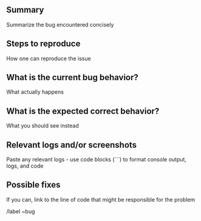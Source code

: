 ## Summary

Summarize the bug encountered concisely

## Steps to reproduce

How one can reproduce the issue

## What is the current bug behavior?

What actually happens

## What is the expected correct behavior?

What you should see instead

## Relevant logs and/or screenshots

Paste any relevant logs - use code blocks (```) to format console output, logs, and code

## Possible fixes

If you can, link to the line of code that might be responsible for the problem

/label ~bug